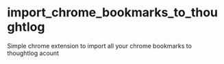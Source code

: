 # import_chrome_bookmarks_to_thoughtlog
Simple chrome extension to import all your chrome bookmarks to thoughtlog acount

